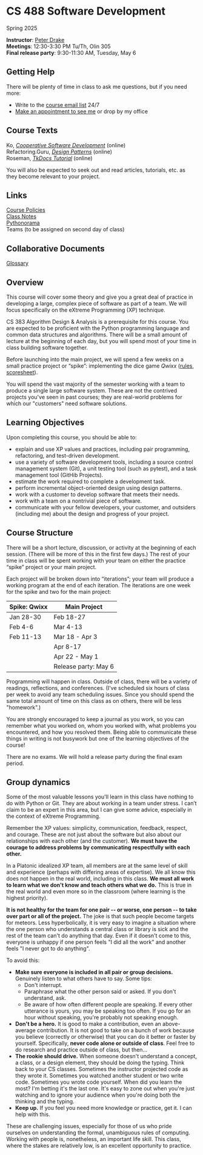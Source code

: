 # CS 488 Software Development
Spring 2025

**Instructor**: [Peter Drake](https://sites.google.com/a/lclark.edu/drake/home)   
**Meetings**: 12:30-3:30 PM Tu/Th, Olin 305  
**Final release party**: 9:30-11:30 AM, Tuesday, May 6

## Getting Help
There will be plenty of time in class to ask me questions, but if you need more:
* Write to the [course email list](25sp-cs-488-01@lclark.edu) 24/7
* [Make an appointment to see me](https://calendar.app.google/XiynwHJNprXgGxWd8) or drop by my office

## Course Texts 
Ko, [*Cooperative Software Development*](https://faculty.washington.edu/ajko/books/cooperative-software-development/)
(online)  
Refactoring.Guru, [*Design Patterns*](https://refactoring.guru/design-patterns) (online)  
Roseman, [*TkDocs Tutorial*](https://tkdocs.com/tutorial/index.html) (online)

You will also be expected to seek out and read articles, tutorials, etc. as they become relevant to your project.

## Links
[Course Policies](https://github.com/PeterDrake/drakepedia/blob/master/administrivia/policies.md)  
[Class Notes](https://github.com/PeterDrake/cs488/tree/main/lessons)  
[Pythonorama](https://github.com/alainkaegi/pythonorama/blob/main/README.md)  
Teams (to be assigned on second day of class)

## Collaborative Documents
[Glossary](https://docs.google.com/document/d/1ZEuJ2BPR2Gbh65tMgPfvKOBvWIORiKy-w-4yFI0g1vk/edit?usp=sharing)

## Overview
This course will cover some theory and give you a great deal of practice in developing a large, complex piece of  software as part of a team. We will focus specifically on the eXtreme Programming (XP) technique.

CS 383 Algorithm Design & Analysis is a prerequisite for this course. You are expected to be proficient with the  Python programming language and common data structures and algorithms. There will be a small amount of lecture at the  beginning of each day, but you will spend most of your time in class building software together.

Before launching into the main project, we will spend a few weeks on a small practice project or “spike”: implementing  the dice game *Qwixx* ([rules](https://www.ultraboardgames.com/qwixx/game-rules.php), [scoresheet](https://boardgamegeek.com/file/download_redirect/e183511b21ad0dc4f4fe14cc08d1d9870da8376730d289e9/SingleQwixxScoresheetA4.pdf)).

You will spend the vast majority of the semester working with a team to produce a single large software system. These  are not the contrived projects you've seen in past courses; they are real-world problems for which our "customers" need  software solutions.

## Learning Objectives
Upon completing this course, you should be able to:

- explain and use XP values and practices, including pair programming, refactoring, and test-driven  development.
- use a variety of software development tools, including a source control management system (Git),  a unit testing tool (such as pytest), and a task management tool (GitHib Projects).
- estimate the work required to complete a development task.
- perform incremental object-oriented design using design patterns.
- work with a customer to develop software that meets their needs.
- work with a team on a nontrivial piece of software.
- communicate with your fellow developers, your customer, and outsiders (including me) about the design and progress of your project.

## Course Structure
There will be a short lecture, discussion, or activity at the beginning of each session. (There will be more of this in the first few days.) The rest of your time in class will be spent working with your team on either the practice “spike” project or your main project.

Each project will be broken down into “iterations”; your team will produce a working program at the end of each  iteration. The iterations are one week for the spike and two for the main project:

| Spike: Qwixx | Main Project
|--------------| --
| Jan 28-30    | Feb 18-27
| Feb 4-6      | Mar 4-13
| Feb 11-13    | Mar 18 - Apr 3
|              | Apr 8-17
|              | Apr 22 - May 1
|              | Release party: May 6


Programming will happen in class. Outside of class, there will be a variety of readings, reflections, and conferences. (I've scheduled six hours of class per week to avoid any team scheduling issues. Since you should spend the same total  amount of time on this class as on others, there will be less "homework".)

You are strongly encouraged to keep a journal as you work, so you can remember what you worked on, whom you worked with, what problems you encountered, and how you resolved them. Being able to communicate these things in writing is not busywork but one of the learning objectives of the course!

There are no exams. We will hold a release party during the final exam period.

## Group dynamics
Some of the most valuable lessons you'll learn in this class have nothing to do with Python or Git. They are about working in a team under stress. I can’t claim to be an expert in this area, but I can give some advice, especially in the context of eXtreme Programming.

Remember the XP values: simplicity, communication, feedback, respect, and courage. These are not just about the software but also about our relationships with each other (and the customer). **We must have the courage to address problems by communicating respectfully with each other.**

In a Platonic idealized XP team, all members are at the same level of skill and experience (perhaps with differing areas of expertise). We all know this does not happen in the real world, including in this class. **We must all work to learn what we don't know and teach others what we do.** This is true in the real world and even more so in the classroom (where learning is the highest priority).

**It is not healthy for the team for one pair -- or worse, one person -- to take over part or all of the project.** The  joke is that such people become targets for meteors. Less hyperbolically, it is very easy to imagine a situation where the one person who understands a central class or library is sick and the rest of the team can't do anything that day. Even if it doesn't come to this, everyone is unhappy if one person feels "I did all the work" and another feels "I
never got to do anything".

To avoid this:
- **Make sure everyone is included in all pair or group decisions.** Genuinely listen to what others have to say. Some tips:
  - Don't interrupt.
  - Paraphrase what the other person said or asked. If you don't understand, ask.
  - Be aware of how often different people are speaking. If every other utterance is yours, you may be speaking too often. If you go for an hour without speaking, you're probably not speaking enough.
- **Don't be a hero.** It is good to make a contribution, even an above-average contribution. It is not good to take on a bunch of work because you believe (correctly or otherwise) that you can do it better or faster by yourself. Specifically, **never code alone or outside of class**. Feel free to do research and practice outside of class, but then...
- **The rookie should drive.** When someone doesn't understand a concept, a class, or a design element, they should be doing the typing. Think back to your CS classes. Sometimes the instructor projected code as they wrote it. Sometimes you watched another student or two write code. Sometimes you wrote code yourself. When did you learn the most? I'm betting it's the last one. It's easy to zone out when you're just watching and to ignore your audience when you're doing both the thinking and the typing.
- **Keep up.** If you feel you need more knowledge or practice, get it. I can help with this.

These are challenging issues, especially for those of us who pride ourselves on understanding the formal, unambiguous rules of computing. Working with people is, nonetheless, an important life skill. This class, where the stakes are relatively low, is an excellent opportunity to practice.
